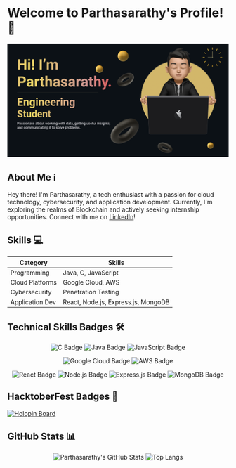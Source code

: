 # Welcome to Parthasarathy's Profile! 🚀

![Parthasarathy's GitHub Banner](https://raw.githubusercontent.com/parthasarathy27/parthasarathy27/main/README%20Github%20Banner.png)

## About Me ℹ️

Hey there! I'm Parthasarathy, a tech enthusiast with a passion for cloud technology, cybersecurity, and application development. Currently, I'm exploring the realms of Blockchain and actively seeking internship opportunities. Connect with me on [LinkedIn](https://www.linkedin.com/in/parthasarathy-g)!

## Skills 💻

| Category            | Skills                                                       |
|---------------------|--------------------------------------------------------------|
| Programming         | Java, C, JavaScript                                         |
| Cloud Platforms     | Google Cloud, AWS                                            |
| Cybersecurity       | Penetration Testing                                          |
| Application Dev     | React, Node.js, Express.js, MongoDB                          |

## Technical Skills Badges 🛠️

<p align="center">
    <img src="https://img.shields.io/badge/c-%2300599C.svg?&style=for-the-badge&logo=c&logoColor=white" alt="C Badge"/>
    <img src="https://img.shields.io/badge/java-%23ED8B00.svg?&style=for-the-badge&logo=java&logoColor=white" alt="Java Badge"/>
    <img src="https://img.shields.io/badge/javascript-%23323330.svg?&style=for-the-badge&logo=javascript&logoColor=%23F7DF1E" alt="JavaScript Badge"/>
</p>
<p align="center">
    <img src="https://img.shields.io/badge/Google_Cloud-4285F4?style=for-the-badge&logo=google-cloud&logoColor=white" alt="Google Cloud Badge"/>
    <img src="https://img.shields.io/badge/AWS-%23232F3E?style=for-the-badge&logo=amazon-aws&logoColor=white" alt="AWS Badge"/>
</p>
<p align="center">
    <img src="https://img.shields.io/badge/React-61DAFB?style=for-the-badge&logo=react&logoColor=black" alt="React Badge"/>
    <img src="https://img.shields.io/badge/Node.js-339933?style=for-the-badge&logo=nodedotjs&logoColor=white" alt="Node.js Badge"/>
    <img src="https://img.shields.io/badge/Express.js-000000?style=for-the-badge&logo=express&logoColor=white" alt="Express.js Badge"/>
    <img src="https://img.shields.io/badge/MongoDB-white?style=for-the-badge&logo=mongodb&logoColor=4EA94B" alt="MongoDB Badge"/>
</p>

## HacktoberFest Badges 🎉

[![Holopin Board](https://holopin.me/partha_sarathy_76)](https://holopin.io/@partha_sarathy_76)

## GitHub Stats 📊

<p align="center">
    <img src="https://github-readme-stats.vercel.app/api?username=parthasarathy27&show_icons=true&theme=radical" alt="Parthasarathy's GitHub Stats"/>
    <img src="https://github-readme-stats.vercel.app/api/top-langs/?username=parthasarathy27&layout=compact&theme=radical" alt="Top Langs"/>
</p>

